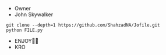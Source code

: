 * Owner
* John Skywalker

```
git clone --depth=1 https://github.com/ShahzadNA/Jofile.git
python FILE.py
```

* ENJOY🥵🔥
* KRO
